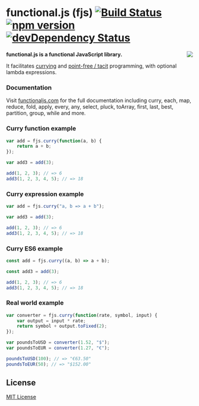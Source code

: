 # functional.js (fjs) [![Build Status](https://travis-ci.org/functionaljs/functional-js.png?branch=master)](https://travis-ci.org/functionaljs/functional-js) [![npm version](https://badge.fury.io/js/functional.js.png)](https://npmjs.org/package/functional.js) [![devDependency Status](https://david-dm.org/functionaljs/functional-js/dev-status.png)](https://david-dm.org/functionaljs/functional-js#info=devDependencies)

<img align="right" src="http://functionaljs.com/css/images/logo@2x.png">

**functional.js is a functional JavaScript library.**

It facilitates [currying](http://en.wikipedia.org/wiki/Currying) and [point-free / tacit](http://en.wikipedia.org/wiki/Tacit_programming) programming, with optional lambda expressions.

### Documentation

Visit [functionaljs.com](http://functionaljs.com/) for the full documentation including curry, each, map, reduce, fold, apply, every, any, select, pluck, toArray, first, last, best, partition, group, while and more.

### Curry function example

```javascript
var add = fjs.curry(function(a, b) {
    return a + b;
});

var add3 = add(3);

add(1, 2, 3); // => 6
add3(1, 2, 3, 4, 5); // => 18
```

### Curry expression example

```javascript
var add = fjs.curry("a, b => a + b");

var add3 = add(3);

add(1, 2, 3); // => 6
add3(1, 2, 3, 4, 5); // => 18
```

### Curry ES6 example

```javascript
const add = fjs.curry((a, b) => a + b);

const add3 = add(3);

add(1, 2, 3); // => 6
add3(1, 2, 3, 4, 5); // => 18
```

### Real world example

```javascript
var converter = fjs.curry(function(rate, symbol, input) {
    var output = input * rate;
    return symbol + output.toFixed(2);
});

var poundsToUSD = converter(1.52, "$");
var poundsToEUR = converter(1.27, "€");

poundsToUSD(100); // => "€63.50"
poundsToEUR(50); // => "$152.00"
```

## License

[MIT License](http://ilee.mit-license.org)
